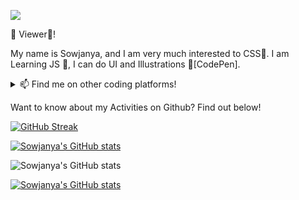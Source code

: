 ![](https://komarev.com/ghpvc/?username=sowgk&color=ff69b4&style=plastic)


👋 Viewer👀!

My name is Sowjanya, and I am very much interested to CSS💞️. I am Learning JS 🌱, I can do UI and Illustrations 🧿[CodePen].


<details>
	<summary>📫 Find me on other coding platforms!</summary></br>

- <a href="https://codepen.io/sowg"><img src="https://cdn-icons-png.flaticon.com/512/2111/2111501.png" width="20px"></a>
- <a href="https://www.freecodecamp.org/sowg"><img src="https://design-style-guide.freecodecamp.org/downloads/fcc_secondary_small.svg" width="20px"></a>
- <a href="https://dev.to/sowg"><img src="https://cdn.worldvectorlogo.com/logos/devto.svg" width="20px"></a>
- <a href="https://dribbble.com/sowg"><img src="https://cdn.freebiesupply.com/logos/large/2x/dribbble-icon-1-logo-png-transparent.png" width="20px"></a>
</details>

Want to know about my Activities on Github? Find out below!

[![GitHub Streak](http://github-readme-streak-stats.herokuapp.com?user=sowgk&theme=jolly&layout=compact)](https://git.io/streak-stats)

[![Sowjanya's GitHub stats](https://github-readme-stats.vercel.app/api?username=sowgk&theme=jolly&show_icons=true&layout=compact)](https://github.com/anuraghazra/github-readme-stats)


![Sowjanya's GitHub stats](https://github-readme-stats.vercel.app/api/top-langs?username=sowgk&theme=jolly&layout=compact)

[![Sowjanya's GitHub stats](https://github-readme-stats.vercel.app/api?username=sowgk&theme=jolly)](https://github.com/anuraghazra/github-readme-stats)

<!---
sowgk/sowgk is a ✨ special ✨ repository because its `README.md` (this file) appears on your GitHub profile.
You can click the Preview link to take a look at your changes.
--->
